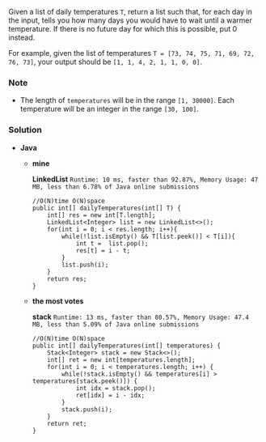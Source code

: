 Given a list of daily temperatures `T`, return a list such that, for each day in the input, tells you how many days you would have to wait until a warmer temperature. If there is no future day for which this is possible, put 0 instead.

For example, given the list of temperatures `T = [73, 74, 75, 71, 69, 72, 76, 73]`, your output should be `[1, 1, 4, 2, 1, 1, 0, 0]`.

### Note
* The length of `temperatures` will be in the range `[1, 30000]`. Each temperature will be an integer in the range `[30, 100]`.

### Solution
* **Java**
  * **mine**
  
    **LinkedList** `Runtime: 10 ms, faster than 92.87%, Memory Usage: 47 MB, less than 6.78% of Java online submissions `
    ```
    //O(N)time O(N)space
    public int[] dailyTemperatures(int[] T) {
        int[] res = new int[T.length];
        LinkedList<Integer> list = new LinkedList<>();
        for(int i = 0; i < res.length; i++){
            while(!list.isEmpty() && T[list.peek()] < T[i]){
                int t =  list.pop();
                res[t] = i - t;
            }
            list.push(i);
        }
        return res;
    }
    ```
  
  * **the most votes**
  
    **stack** `Runtime: 13 ms, faster than 80.57%, Memory Usage: 47.4 MB, less than 5.09% of Java online submissions`
    ```
    //O(N)time O(N)space
    public int[] dailyTemperatures(int[] temperatures) {
        Stack<Integer> stack = new Stack<>();
        int[] ret = new int[temperatures.length];
        for(int i = 0; i < temperatures.length; i++) {
            while(!stack.isEmpty() && temperatures[i] > temperatures[stack.peek()]) {
                int idx = stack.pop();
                ret[idx] = i - idx;
            }
            stack.push(i);
        }
        return ret;
    }
    ```
